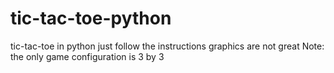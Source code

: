 # tic-tac-toe-python
tic-tac-toe in python
just follow the instructions 
graphics are not great
Note: the only game configuration is 3 by 3

